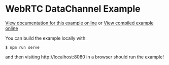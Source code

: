 # WebRTC DataChannel Example

[View documentation for this example online][dox] or [View compiled example
online][compiled]

[compiled]: https://wasm-bindgen.github.io/wasm-bindgen/exbuild/webrtc_datachannel/
[dox]: https://wasm-bindgen.github.io/wasm-bindgen/examples/webrtc_datachannel.html

You can build the example locally with:

```
$ npm run serve
```

and then visiting http://localhost:8080 in a browser should run the example!
